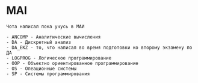 # MAI
    Чота написал пока учусь в МАИ
    
    - ANCOMP - Аналитические вычисления
    - DA - Дискретный анализ
    - DA_EKZ - то, что написал во время подготовки ко второму экзамену по ДА
    - LOGPROG - Логическое программирование
    - OOP - Объектно ориентированное программирование
    - OS - Опеационные системы
    - SP - Системы программирования
